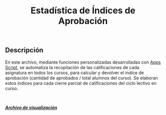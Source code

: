 <h1 align="center">Estadística de Índices de Aprobación</h1>
  <br/>
<h2>Descripción</h2>

En este archivo, mediante funciones personalizadas desarrolladas con [Apps Script](https://workspace.google.com/intl/es-419_ar/products/apps-script/), se automatiza la recopilación de las calificaciones de cada asignatura en todos los cursos, para calcular y devolver el indíce de aprobación (cantidad de aprobados / total alumnos del curso). Se elaboran estos índices para cada cierre parcial de calificaciones del ciclo lectivo en curso.

<br/>

***[Archivo de visualización](https://docs.google.com/spreadsheets/d/1CnC9YcPsz2vwcryOTQS_CHrkCNMVhJX7794hrEjmdwE/edit#gid=1111780923)***  
